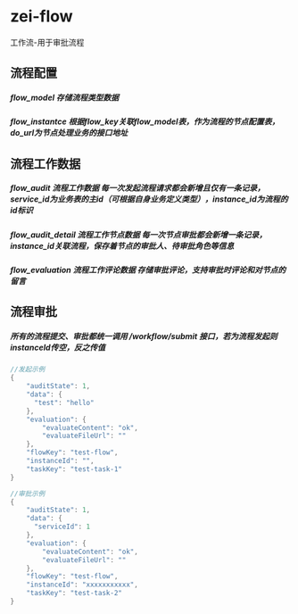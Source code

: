 # zei-flow
工作流-用于审批流程


## 流程配置
##### flow_model 存储流程类型数据
##### flow_instantce 根据flow_key关联flow_model表，作为流程的节点配置表，do_url为节点处理业务的接口地址

## 流程工作数据
##### flow_audit 流程工作数据 每一次发起流程请求都会新增且仅有一条记录，service_id为业务表的主id（可根据自身业务定义类型），instance_id为流程的id标识
##### flow_audit_detail 流程工作节点数据 每一次节点审批都会新增一条记录，instance_id关联流程，保存着节点的审批人、待审批角色等信息
##### flow_evaluation 流程工作评论数据 存储审批评论，支持审批时评论和对节点的留言


## 流程审批
##### 所有的流程提交、审批都统一调用 /workflow/submit 接口，若为流程发起则instanceId传空，反之传值
```java
//发起示例
{
    "auditState": 1,
    "data": {
      "test": "hello"
    },
    "evaluation": {
        "evaluateContent": "ok",
        "evaluateFileUrl": ""
    },
    "flowKey": "test-flow",
    "instanceId": "",
    "taskKey": "test-task-1"
}
```
```java
//审批示例
{
    "auditState": 1,
    "data": {
      "serviceId": 1
    },
    "evaluation": {
        "evaluateContent": "ok",
        "evaluateFileUrl": ""
    },
    "flowKey": "test-flow",
    "instanceId": "xxxxxxxxxxx",
    "taskKey": "test-task-2"
}
```
